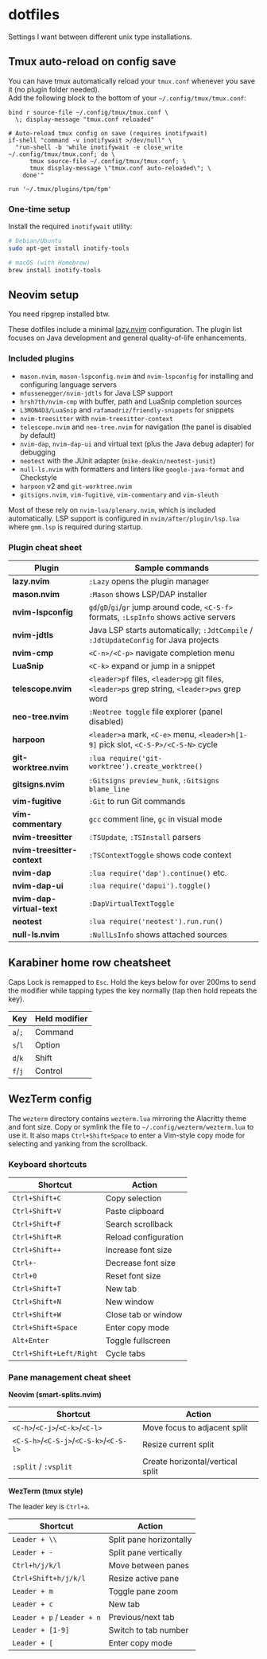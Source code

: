 # dotfiles
Settings I want between different unix type installations.

## Tmux auto-reload on config save

You can have tmux automatically reload your `tmux.conf` whenever you save it (no plugin folder needed).  
Add the following block to the bottom of your `~/.config/tmux/tmux.conf`:

```tmux
bind r source-file ~/.config/tmux/tmux.conf \
  \; display-message "tmux.conf reloaded"

# Auto-reload tmux config on save (requires inotifywait)
if-shell "command -v inotifywait >/dev/null" \
  "run-shell -b 'while inotifywait -e close_write ~/.config/tmux/tmux.conf; do \
      tmux source-file ~/.config/tmux/tmux.conf; \
      tmux display-message \"tmux.conf auto-reloaded\"; \
    done'"

run '~/.tmux/plugins/tpm/tpm'
```

### One-time setup

Install the required `inotifywait` utility:

```bash
# Debian/Ubuntu
sudo apt-get install inotify-tools

# macOS (with Homebrew)
brew install inotify-tools
```

## Neovim setup

You need ripgrep installed btw. 

These dotfiles include a minimal [lazy.nvim](https://github.com/folke/lazy.nvim) configuration.  The plugin list focuses on Java development and general quality-of-life enhancements.

### Included plugins

- `mason.nvim`, `mason-lspconfig.nvim` and `nvim-lspconfig` for installing and configuring language servers
- `mfussenegger/nvim-jdtls` for Java LSP support
- `hrsh7th/nvim-cmp` with buffer, path and LuaSnip completion sources
- `L3MON4D3/LuaSnip` and `rafamadriz/friendly-snippets` for snippets
- `nvim-treesitter` with `nvim-treesitter-context`
- `telescope.nvim` and `neo-tree.nvim` for navigation (the panel is disabled by default)
- `nvim-dap`, `nvim-dap-ui` and virtual text (plus the Java debug adapter) for debugging
- `neotest` with the JUnit adapter (`mike-deakin/neotest-junit`)
- `null-ls.nvim` with formatters and linters like `google-java-format` and Checkstyle
- `harpoon` v2 and `git-worktree.nvim`
- `gitsigns.nvim`, `vim-fugitive`, `vim-commentary` and `vim-sleuth`

Most of these rely on `nvim-lua/plenary.nvim`, which is included automatically.
LSP support is configured in `nvim/after/plugin/lsp.lua` where `gmm.lsp` is
required during startup.

### Plugin cheat sheet

| Plugin | Sample commands |
| ------ | --------------- |
| **lazy.nvim** | `:Lazy` opens the plugin manager |
| **mason.nvim** | `:Mason` shows LSP/DAP installer |
| **nvim-lspconfig** | `gd`/`gD`/`gi`/`gr` jump around code, `<C-S-f>` formats, `:LspInfo` shows active servers |
| **nvim-jdtls** | Java LSP starts automatically; `:JdtCompile` / `:JdtUpdateConfig` for Java projects |
| **nvim-cmp** | `<C-n>/<C-p>` navigate completion menu |
| **LuaSnip** | `<C-k>` expand or jump in a snippet |
| **telescope.nvim** | `<leader>pf` files, `<leader>pg` git files, `<leader>ps` grep string, `<leader>pws` grep word |
| **neo-tree.nvim** | `:Neotree toggle` file explorer (panel disabled) |
| **harpoon** | `<leader>a` mark, `<C-e>` menu, `<leader>h[1-9]` pick slot, `<C-S-P>/<C-S-N>` cycle |
| **git-worktree.nvim** | `:lua require('git-worktree').create_worktree()` |
| **gitsigns.nvim** | `:Gitsigns preview_hunk`, `:Gitsigns blame_line` |
| **vim-fugitive** | `:Git` to run Git commands |
| **vim-commentary** | `gcc` comment line, `gc` in visual mode |
| **nvim-treesitter** | `:TSUpdate`, `:TSInstall` parsers |
| **nvim-treesitter-context** | `:TSContextToggle` shows code context |
| **nvim-dap** | `:lua require('dap').continue()` etc. |
| **nvim-dap-ui** | `:lua require('dapui').toggle()` |
| **nvim-dap-virtual-text** | `:DapVirtualTextToggle` |
| **neotest** | `:lua require('neotest').run.run()` |
| **null-ls.nvim** | `:NullLsInfo` shows attached sources |


## Karabiner home row cheatsheet

Caps Lock is remapped to `Esc`. Hold the keys below for over 200ms to send the modifier while tapping types the key normally (tap then hold repeats the key).

| Key | Held modifier |
| --- | ------------- |
| `a`/`;` | Command |
| `s`/`l` | Option |
| `d`/`k` | Shift |
| `f`/`j` | Control |

## WezTerm config

The `wezterm` directory contains `wezterm.lua` mirroring the Alacritty theme and font size.
Copy or symlink the file to `~/.config/wezterm/wezterm.lua` to use it.
It also maps `Ctrl+Shift+Space` to enter a Vim-style copy mode for selecting and yanking from the scrollback.

### Keyboard shortcuts

| Shortcut | Action |
| -------- | ------ |
| `Ctrl+Shift+C` | Copy selection |
| `Ctrl+Shift+V` | Paste clipboard |
| `Ctrl+Shift+F` | Search scrollback |
| `Ctrl+Shift+R` | Reload configuration |
| `Ctrl+Shift++` | Increase font size |
| `Ctrl+-` | Decrease font size |
| `Ctrl+0` | Reset font size |
| `Ctrl+Shift+T` | New tab |
| `Ctrl+Shift+N` | New window |
| `Ctrl+Shift+W` | Close tab or window |
| `Ctrl+Shift+Space` | Enter copy mode |
| `Alt+Enter` | Toggle fullscreen |
| `Ctrl+Shift+Left/Right` | Cycle tabs |

### Pane management cheat sheet

**Neovim (smart-splits.nvim)**

| Shortcut | Action |
| -------- | ------ |
| `<C-h>`/`<C-j>`/`<C-k>`/`<C-l>` | Move focus to adjacent split |
| `<C-S-h>`/`<C-S-j>`/`<C-S-k>`/`<C-S-l>` | Resize current split |
| `:split` / `:vsplit` | Create horizontal/vertical split |

**WezTerm (tmux style)**

The leader key is `Ctrl+a`.

| Shortcut | Action |
| -------- | ------ |
| `Leader + \\` | Split pane horizontally |
| `Leader + -` | Split pane vertically |
| `Ctrl+h/j/k/l` | Move between panes |
| `Ctrl+Shift+h/j/k/l` | Resize active pane |
| `Leader + m` | Toggle pane zoom |
| `Leader + c` | New tab |
| `Leader + p` / `Leader + n` | Previous/next tab |
| `Leader + [1-9]` | Switch to tab number |
| `Leader + [` | Enter copy mode |
